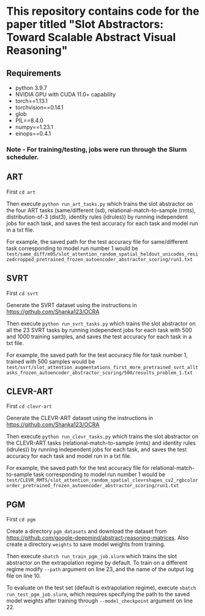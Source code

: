 # This repository contains code for the paper titled "Slot Abstractors: Toward Scalable Abstract Visual Reasoning"

## Requirements 
- python 3.9.7
- NVIDIA GPU with CUDA 11.0+ capability
- torch==1.13.1
- torchvision==0.14.1
- glob
- PIL==8.4.0
- numpy==1.23.1
- einops==0.4.1

### Note - For training/testing, jobs were run through the Slurm scheduler. 

## ART
First `cd art`

Then execute `python run_art_tasks.py` which trains the slot abstractor on the four ART tasks (same/different (sd), relational-match-to-sample (rmts), distribution-of-3 (dist3), identity rules (idrules)) by running independent jobs for each task, and saves the test accuracy for each task and model run in a txt file.

For example, the saved path for the test accuracy file for same/different task corresponding to model run number 1 would be `test/same_diff/m95/slot_attention_random_spatial_heldout_unicodes_resizedcropped_pretrained_frozen_autoencoder_abstractor_scoring/run1.txt`

## SVRT

First `cd svrt`

Generate the SVRT dataset using the instructions in https://github.com/Shanka123/OCRA 

Then execute `python run_svrt_tasks.py` which trains the slot abstractor on all the 23 SVRT tasks by running independent jobs for each task with 500 and 1000 training samples, and saves the test accuracy for each task in a txt file.

For example, the saved path for the test accuracy file for task number 1, trained with 500 samples would be `test/svrt/slot_attention_augmentations_first_more_pretrained_svrt_alltasks_frozen_autoencoder_abstractor_scoring/500/results_problem_1.txt`

## CLEVR-ART

First `cd clevr-art`

Generate the CLEVR-ART dataset using the instructions in https://github.com/Shanka123/OCRA

Then execute `python run_clevr_tasks.py` which trains the slot abstractor on the CLEVR-ART tasks (relational-match-to-sample (rmts) and identity rules (idrules)) by running independent jobs for each task, and saves the test accuracy for each task and model run in a txt file.

For example, the saved path for the test accuracy file for relational-match-to-sample task corresponding to model run number 1 would be `test/CLEVR_RMTS/slot_attention_random_spatial_clevrshapes_cv2_rgbcolororder_pretrained_frozen_autoencoder_abstractor_scoring/run1.txt`


## PGM

First `cd pgm`

Create a directory `pgm_datasets` and download the dataset from https://github.com/google-deepmind/abstract-reasoning-matrices. Also create a directory `weights` to save model weights from training.

Then execute `sbatch run_train_pgm_job.slurm` which trains the slot abstractor on the extrapolation regime by default. To train on a different regime modify `--path` argument on line 23, and the name of the output log file on line 10.

To evaluate on the test set (default is extrapolation regime), execute `sbatch run_test_pgm_job.slurm`, which requires specifying the path to the saved model weights after training through `--model_checkpoint` argument on line 22.


